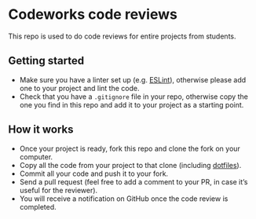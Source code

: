 # Codeworks code reviews

This repo is used to do code reviews for entire projects from students.

## Getting started

- Make sure you have a linter set up (e.g. [ESLint](https://eslint.org/)), otherwise please add one to your project and lint the code.
- Check that you have a `.gitignore` file in your repo, otherwise copy the one you find in this repo and add it to your project as a starting point.

## How it works

- Once your project is ready, fork this repo and clone the fork on your computer.
- Copy all the code from your project to that clone (including [dotfiles](https://en.wikipedia.org/wiki/Hidden_file_and_hidden_directory)).
- Commit all your code and push it to your fork.
- Send a pull request (feel free to add a comment to your PR, in case it’s useful for the reviewer).
- You will receive a notification on GitHub once the code review is completed.
